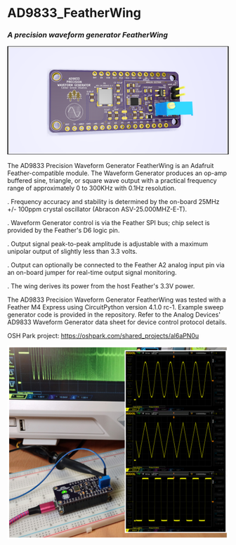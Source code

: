 # AD9833_FeatherWing

### _A precision waveform generator FeatherWing_

![Image of Module](https://github.com/CedarGroveStudios/AD9833_FeatherWing/blob/master/photos/Waveform_Generator%20glamour.png)

The AD9833 Precision Waveform Generator FeatherWing is an Adafruit Feather-compatible module. The Waveform Generator produces an op-amp buffered sine, triangle, or square wave output with a practical frequency range of approximately 0 to 300KHz with 0.1Hz resolution.

.  Frequency accuracy and stability is determined by the on-board 25MHz +/- 100ppm crystal oscillator (Abracon ASV-25.000MHZ-E-T). 
  
.  Waveform Generator control is via the Feather SPI bus; chip select is provided by the Feather's D6 logic pin. 
  
.  Output signal peak-to-peak amplitude is adjustable with a maximum unipolar output of slightly less than 3.3 volts. 
  
.  Output can optionally be connected to the Feather A2 analog input pin via an on-board jumper for real-time output signal monitoring.
  
.  The wing derives its power from the host Feather's 3.3V power.
  

The AD9833 Precision Waveform Generator FeatherWing was tested with a Feather M4 Express using CircuitPython version 4.1.0 rc-1. Example sweep generator code is provided in the repository. Refer to the Analog Devices' AD9833 Waveform Generator data sheet for device control protocol details.

OSH Park project: https://oshpark.com/shared_projects/al6aPN0u

![Image of Test Setup](https://github.com/CedarGroveStudios/AD9833_FeatherWing/blob/master/photos/DSC05796%20combo.jpg)
